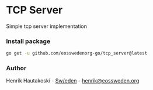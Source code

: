 # TCP Server

Simple tcp server implementation

### Install package

``` bash
go get -u github.com/eosswedenorg-go/tcp_server@latest
```

### Author

Henrik Hautakoski - [Sw/eden](https://eossweden.org/) - [henrik@eossweden.org](mailto:henrik@eossweden.org)
